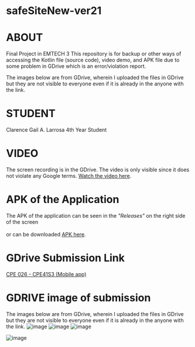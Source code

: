 # safeSiteNew-ver21

# ABOUT
Final Project in EMTECH 3
This repository is for backup or other ways of accessing the Kotlin file (source code), video demo, and APK file due to some problem in GDrive which is an error/violation report.

The images below are from GDrive, wherein I uploaded the files in GDrive but they are not visible to everyone even if it is already in the anyone with the link. 

# STUDENT
Clarence Gail A. Larrosa
4th Year Student

# VIDEO 
The screen recording is in the GDrive.
The video is only visible since it does not violate any Google terms.
[Watch the video here](https://drive.google.com/file/d/1LOlBFl8DJtulNu3hfE_4W3sIq92WEmpf/view?usp=sharing).

# APK of the Application
The APK of the application can be seen in the *"Releases"* on the right side of the screen <br>  
or can be downloaded [APK here](https://github.com/clarencelarrosa/safeSiteNew-ver21/releases/tag/New).

# GDrive Submission Link
[CPE 026 - CPE41S3 (Mobile app)](https://drive.google.com/drive/folders/12szppa9r1SnsQqylQjRFj2UQkPIXxipS?usp=drive_link)

# GDRIVE image of submission
The images below are from GDrive, wherein I uploaded the files in GDrive but they are not visible to everyone even if it is already in the anyone with the link. 
![image](https://github.com/clarencelarrosa/safeSiteNew-ver21/assets/89871460/2e72a1d9-4362-42fb-bd9d-64c54b143cf1)
![image](https://github.com/clarencelarrosa/safeSiteNew-ver21/assets/89871460/c668e07c-64aa-461a-9c10-628c6f705aa6)
![image](https://github.com/clarencelarrosa/safeSiteNew-ver21/assets/89871460/2660a761-9fd7-44ca-8c54-e1c301c4d174)

![image](https://github.com/clarencelarrosa/safeSiteNew-ver21/assets/89871460/9f428f05-0e9d-44e7-9f37-3ff991216680)


